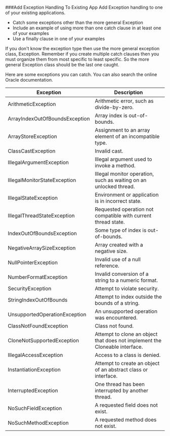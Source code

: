 <!--djw:done-->
###Add Exception Handling To Existing App
Add Exception handling to one of your existing applications. 
* Catch some exceptions other than the more general Exception
* Include an example of using more than one catch clause in at least one of your examples
* Use a finally clause in one of your examples

If you don't know the exception type then use the more general exception class, Exception. Remember if you create multiple catch clauses then you must organize them from most specific to least specific. So the more general Exception class should be the last one caught.



Here are some exceptions you can catch. You can also search the online Oracle documentation.

Exception|Description
---|---
ArithmeticException|Arithmetic error, such as divide-by-zero.
ArrayIndexOutOfBoundsException|Array index is out-of-bounds.
ArrayStoreException|Assignment to an array element of an incompatible type.
ClassCastException|Invalid cast.
IllegalArgumentException|Illegal argument used to invoke a method.
IllegalMonitorStateException|Illegal monitor operation, such as waiting on an unlocked thread.
IllegalStateException|Environment or application is in incorrect state.
IllegalThreadStateException|Requested operation not compatible with current thread state.
IndexOutOfBoundsException|Some type of index is out-of-bounds.
NegativeArraySizeException|Array created with a negative size.
NullPointerException|Invalid use of a null reference.
NumberFormatException|Invalid conversion of a string to a numeric format.
SecurityException|Attempt to violate security.
StringIndexOutOfBounds|Attempt to index outside the bounds of a string.
UnsupportedOperationException|An unsupported operation was encountered.
ClassNotFoundException|Class not found.
CloneNotSupportedException|Attempt to clone an object that does not implement the Cloneable interface.
IllegalAccessException|Access to a class is denied.
InstantiationException|Attempt to create an object of an abstract class or interface.
InterruptedException|One thread has been interrupted by another thread.
NoSuchFieldException|A requested field does not exist.
NoSuchMethodException|A requested method does not exist.